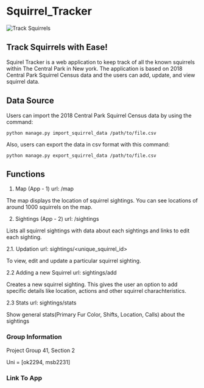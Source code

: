 # Squirrel_Tracker
![Track Squirrels](https://compote.slate.com/images/daa8e7d2-7a63-4c48-80b8-57b98e3be321.jpg)

## Track Squirrels with Ease!
Squirel Tracker is a web application to keep track of all the known squirrels within The Central Park in New york. The application is based on 2018 Central Park Squirrel Census data and the users 
can add, update, and view squirrel data.
## Data Source
Users can import the 2018 Central Park Squirrel Census data by using the command:

`python manage.py import_squirrel_data /path/to/file.csv`

Also, users can export the data in csv format with this command:

`python manage.py export_squirrel_data /path/to/file.csv`

## Functions
1. Map (App - 1)
url: /map

The map displays the location of squirrel sightings. You can see locations of around 1000 squirrels on the map.

2. Sightings (App - 2)
url: /sightings

Lists all squirrel sightings with data about each sightings and  links to edit each sighting.

2.1. Updation
url: sightings/<unique_squirrel_id>

To view, edit and update a particular squirrel sighting.

2.2 Adding a new Squirrel
url: sightings/add

Creates a new squirrel sighting. This gives the user an option to add specific details like location, actions and other squirrel charachteristics.

2.3 Stats
url: sightings/stats

Show general stats(Primary Fur Color, Shifts, Location, Calls) about the sightings

### Group Information
Project Group 41, Section 2

Uni = [ok2294, msb2231]

### Link To App
